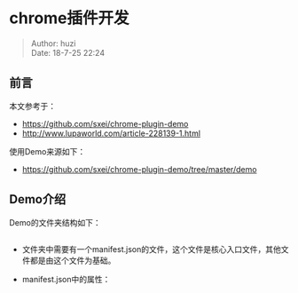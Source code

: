 # chrome插件开发

> Author: huzi<br>
> Date: 18-7-25 22:24

## 前言

本文参考于：

 - https://github.com/sxei/chrome-plugin-demo
 - http://www.lupaworld.com/article-228139-1.html

使用Demo来源如下：
 
 - https://github.com/sxei/chrome-plugin-demo/tree/master/demo

## Demo介绍

Demo的文件夹结构如下：

~~~

~~~

 - 文件夹中需要有一个manifest.json的文件，这个文件是核心入口文件，其他文件都是由这个文件为基础。
 
 - manifest.json中的属性：

